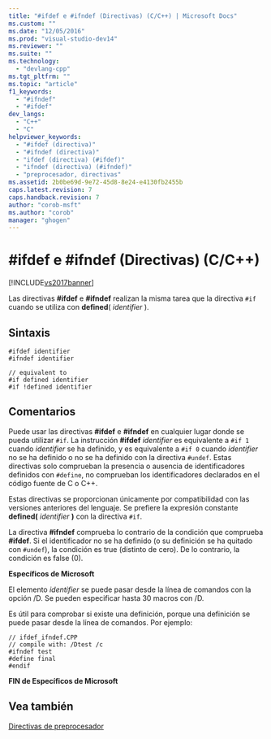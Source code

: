 ```yaml
---
title: "#ifdef e #ifndef (Directivas) (C/C++) | Microsoft Docs"
ms.custom: ""
ms.date: "12/05/2016"
ms.prod: "visual-studio-dev14"
ms.reviewer: ""
ms.suite: ""
ms.technology: 
  - "devlang-cpp"
ms.tgt_pltfrm: ""
ms.topic: "article"
f1_keywords: 
  - "#ifndef"
  - "#ifdef"
dev_langs: 
  - "C++"
  - "C"
helpviewer_keywords: 
  - "#ifdef (directiva)"
  - "#ifndef (directiva)"
  - "ifdef (directiva) (#ifdef)"
  - "ifndef (directiva) (#ifndef)"
  - "preprocesador, directivas"
ms.assetid: 2b0be69d-9e72-45d8-8e24-e4130fb2455b
caps.latest.revision: 7
caps.handback.revision: 7
author: "corob-msft"
ms.author: "corob"
manager: "ghogen"
---
```

# #ifdef e #ifndef (Directivas) (C/C++)
[!INCLUDE[vs2017banner](../assembler/inline/includes/vs2017banner.md)]

Las directivas **\#ifdef** e **\#ifndef** realizan la misma tarea que la directiva `#if` cuando se utiliza con **defined**\( *identifier* \).  
  
## Sintaxis  
  
```  
#ifdef identifier  
#ifndef identifier  
  
// equivalent to  
#if defined identifier  
#if !defined identifier  
```  
  
## Comentarios  
 Puede usar las directivas **\#ifdef** e **\#ifndef** en cualquier lugar donde se pueda utilizar `#if`.  La instrucción **\#ifdef** *identifier* es equivalente a `#if 1` cuando *identifier* se ha definido, y es equivalente a `#if 0` cuando *identifier* no se ha definido o no se ha definido con la directiva `#undef`.  Estas directivas solo comprueban la presencia o ausencia de identificadores definidos con `#define`, no comprueban los identificadores declarados en el código fuente de C o C\+\+.  
  
 Estas directivas se proporcionan únicamente por compatibilidad con las versiones anteriores del lenguaje.  Se prefiere la expresión constante **defined\(** *identifier* **\)** con la directiva `#if`.  
  
 La directiva **\#ifndef** comprueba lo contrario de la condición que comprueba **\#ifdef**.  Si el identificador no se ha definido \(o su definición se ha quitado con `#undef`\), la condición es true \(distinto de cero\).  De lo contrario, la condición es false \(0\).  
  
 **Específicos de Microsoft**  
  
 El elemento *identifier* se puede pasar desde la línea de comandos con la opción \/D.  Se pueden especificar hasta 30 macros con \/D.  
  
 Es útil para comprobar si existe una definición, porque una definición se puede pasar desde la línea de comandos.  Por ejemplo:  
  
```  
// ifdef_ifndef.CPP  
// compile with: /Dtest /c  
#ifndef test  
#define final  
#endif  
```  
  
 **FIN de Específicos de Microsoft**  
  
## Vea también  
 [Directivas de preprocesador](../preprocessor/preprocessor-directives.md)